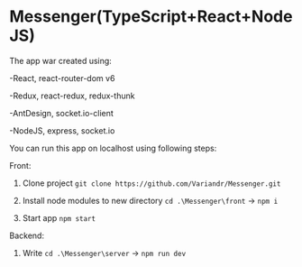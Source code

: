 # Messenger(TypeScript+React+NodeJS)

<!-- The project was deployed [HERE](https://variandr.github.io/Messenger) -->

The app war created using:

-React, react-router-dom v6

-Redux, react-redux, redux-thunk

-AntDesign, socket.io-client

-NodeJS, express, socket.io

You can run this app on localhost using following steps:

Front:

1. Clone project `git clone https://github.com/Variandr/Messenger.git`

2. Install node modules to new directory `cd .\Messenger\front` -> `npm i`

3. Start app `npm start`

Backend:

1. Write `cd .\Messenger\server` -> `npm run dev`
